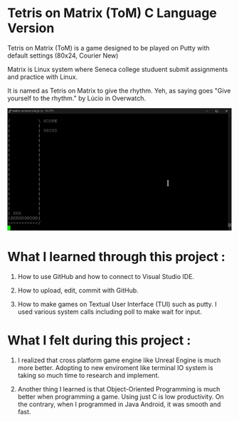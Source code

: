 # Tetris on Matrix (ToM) C Language Version
Tetris on Matrix (ToM) is a game designed to be played on Putty with default settings (80x24, Courier New)

Matrix is Linux system where Seneca college studuent submit assignments and practice with Linux.

It is named as Tetris on Matrix to give the rhythm. Yeh, as saying goes "Give yourself to the rhythm." by Lúcio in Overwatch.


![alt text](https://raw.githubusercontent.com/hohwanlee/Tetris_on_Matrix_ToM_C_Language/master/Screenshots/SS_%20-19.10.25%3B%20%20008%20Draw%20Score%20is%20now%20possible.gif)

# What I learned through this project : 

1. How to use GitHub and how to connect to Visual Studio IDE.

2. How to upload, edit, commit with GitHub.

3. How to make games on Textual User Interface (TUI) such as putty. I used various system calls including poll to make wait for input.

# What I felt during this project : 

1. I realized that cross platform game engine like Unreal Engine is much more better. Adopting to new enviroment like terminal IO system is taking so much time to research and implement.

2. Another thing I learned is that Object-Oriented Programming is much better when programming a game. Using just C is low productivity. On the contrary, when I programmed in Java Android, it was smooth and fast.
